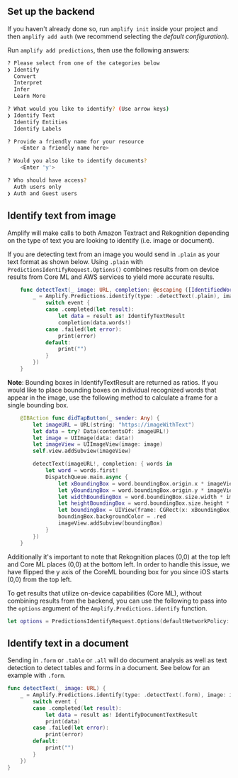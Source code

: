 ## Set up the backend

If you haven't already done so, run `amplify init` inside your project and then `amplify add auth` (we recommend selecting the *default configuration*).

Run `amplify add predictions`, then use the following answers:

```bash
? Please select from one of the categories below
❯ Identify
  Convert
  Interpret
  Infer
  Learn More

? What would you like to identify? (Use arrow keys)
❯ Identify Text
  Identify Entities
  Identify Labels

? Provide a friendly name for your resource
    <Enter a friendly name here>

? Would you also like to identify documents?
    <Enter 'y'> 

? Who should have access?
  Auth users only
❯ Auth and Guest users
```

## Identify text from image

Amplify will make calls to both Amazon Textract and Rekognition depending on the type of text you are looking to identify (i.e. image or document).

If you are detecting text from an image you would send in `.plain` as your text format as shown below.  Using `.plain` with `PredictionsIdentifyRequest.Options()` combines results from on device results from Core ML and AWS services to yield more accurate results.

``` swift
    func detectText(_ image: URL, completion: @escaping ([IdentifiedWord]) -> Void) {
        _ = Amplify.Predictions.identify(type: .detectText(.plain), image: image, options: PredictionsIdentifyRequest.Options(), listener: { (event) in
            switch event {
            case .completed(let result):
                let data = result as! IdentifyTextResult
                completion(data.words!)
            case .failed(let error):
                print(error)
            default:
                print("")
            }
        })
    }
```

**Note**: Bounding boxes in IdentifyTextResult are returned as ratios. If you would like to place bounding boxes on individual recognized words that appear in the image, use the following method to calculate a frame for a single bounding box.
```swift 
    @IBAction func didTapButton(_ sender: Any) {
        let imageURL = URL(string: "https://imageWithText")
        let data = try? Data(contentsOf: imageURL!)
        let image = UIImage(data: data!)
        let imageView = UIImageView(image: image)
        self.view.addSubview(imageView)

        detectText(imageURL!, completion: { words in
            let word = words.first!
            DispatchQueue.main.async {
                let xBoundingBox = word.boundingBox.origin.x * imageView.frame.size.width
                let yBoundingBox = word.boundingBox.origin.y * imageView.frame.size.height
                let widthBoundingBox = word.boundingBox.size.width * imageView.frame.size.width
                let heightBoundingBox = word.boundingBox.size.height * imageView.frame.size.height
                let boundingBox = UIView(frame: CGRect(x: xBoundingBox, y: yBoundingBox, width: widthBoundingBox, height: heightBoundingBox))
                boundingBox.backgroundColor = .red
                imageView.addSubview(boundingBox)
            }
        })
    }
```
Additionally it's important to note that Rekognition places (0,0) at the top left and Core ML places (0,0) at the bottom left. In order to handle this issue, we have flipped the y axis of the CoreML bounding box for you since iOS starts (0,0) from the top left.


To get results that utilize on-device capabilities (Core ML), without combining results from the backend, you can use the following to pass into the `options` argument of the `Amplify.Predictions.identify` function.
```swift
let options = PredictionsIdentifyRequest.Options(defaultNetworkPolicy: .offline, pluginOptions: nil)
```

## Identify text in a document

Sending in `.form` or `.table` or `.all` will do document analysis as well as text detection to detect tables and forms in a document. See below for an example with `.form`.

```swift
func detectText(_ image: URL) {
	_ = Amplify.Predictions.identify(type: .detectText(.form), image: image, options: PredictionsIdentifyRequest.Options(), listener: { (event) in
		switch event {
		case .completed(let result):
			let data = result as! IdentifyDocumentTextResult
			print(data)
		case .failed(let error):
			print(error)
		default:
			print("")
		}
	})
}
```
